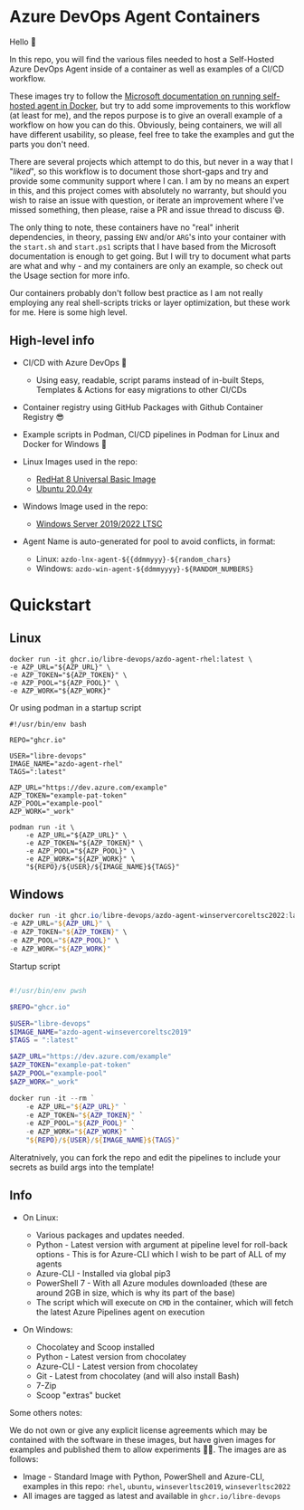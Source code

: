# Azure DevOps Agent Containers

Hello :wave:

In this repo, you will find the various files needed to host a Self-Hosted Azure DevOps Agent inside of a container as well as examples of a CI/CD workflow.

These images try to follow the [Microsoft documentation on running self-hosted agent in Docker](https://docs.microsoft.com/en-us/azure/devops/pipelines/agents/docker?view=azure-devops), but try to add some improvements to this workflow (at least for me), and the repos purpose is to give an overall example of a workflow on how you can do this.  Obviously, being containers, we will all have different usability, so please, feel free to take the examples and gut the parts you don't need.

There are several projects which attempt to do this, but never in a way that I "_liked_", so this workflow is to document those short-gaps and try and provide some community support where I can.  I am by no means an expert in this, and this project comes with absolutely no warranty, but should you wish to raise an issue with question, or iterate an improvement where I've missed something, then please, raise a PR and issue thread to discuss :smile:.

The only thing to note, these containers have no "real" inherit dependencies, in theory, passing `ENV` and/or `ARG`'s into your container with the `start.sh` and `start.ps1` scripts that I have based from the Microsoft documentation is enough to get going. But I will try to document what parts are what and why - and my containers are only an example, so check out the Usage section for more info.

Our containers probably don't follow best practice as I am not really employing any real shell-scripts tricks or layer optimization, but these work for me. Here is some high level.

## High-level info

- CI/CD with Azure DevOps :rocket:
    - Using easy, readable, script params instead of in-built Steps, Templates & Actions for easy migrations to other CI/CDs
- Container registry using GitHub Packages with Github Container Registry :sunglasses:
- Example scripts in Podman, CI/CD pipelines in Podman for Linux and Docker for Windows :whale:
- Linux Images used in the repo:
   - [RedHat 8 Universal Basic Image ](https://catalog.redhat.com/software/container-stacks/detail/5ec53f50ef29fd35586d9a56)
   - [Ubuntu 20.04y](https://hub.docker.com/_/ubuntu)
  
 - Windows Image used in the repo:
   - [Windows Server 2019/2022 LTSC](https://hub.docker.com/_/microsoft-windows-server/) 
 
- Agent Name is auto-generated for pool to avoid conflicts, in format:
   - Linux: `azdo-lnx-agent-${{ddmmyyy}-${random_chars}`
   - Windows: `azdo-win-agent-${ddmmyyyy}-${RANDOM_NUMBERS}`

# Quickstart

## Linux

```shell
docker run -it ghcr.io/libre-devops/azdo-agent-rhel:latest \
-e AZP_URL="${AZP_URL}" \
-e AZP_TOKEN="${AZP_TOKEN}" \
-e AZP_POOL="${AZP_POOL}" \
-e AZP_WORK="${AZP_WORK}"
```

Or using podman in a startup script

```shell
#!/usr/bin/env bash

REPO="ghcr.io"

USER="libre-devops"
IMAGE_NAME="azdo-agent-rhel"
TAGS=":latest"

AZP_URL="https://dev.azure.com/example"
AZP_TOKEN="example-pat-token"
AZP_POOL="example-pool"
AZP_WORK="_work"

podman run -it \
    -e AZP_URL="${AZP_URL}" \
    -e AZP_TOKEN="${AZP_TOKEN}" \
    -e AZP_POOL="${AZP_POOL}" \
    -e AZP_WORK="${AZP_WORK}" \
    "${REPO}/${USER}/${IMAGE_NAME}${TAGS}"
```

## Windows
```powershell
docker run -it ghcr.io/libre-devops/azdo-agent-winservercoreltsc2022:latest \
-e AZP_URL="${AZP_URL}" \
-e AZP_TOKEN="${AZP_TOKEN}" \
-e AZP_POOL="${AZP_POOL}" \
-e AZP_WORK="${AZP_WORK}"
```

Startup script
```powershell

#!/usr/bin/env pwsh

$REPO="ghcr.io"

$USER="libre-devops"
$IMAGE_NAME="azdo-agent-winsevercoreltsc2019"
$TAGS = ":latest"

$AZP_URL="https://dev.azure.com/example"
$AZP_TOKEN="example-pat-token"
$AZP_POOL="example-pool"
$AZP_WORK="_work"

docker run -it --rm `
    -e AZP_URL="${AZP_URL}" `
    -e AZP_TOKEN="${AZP_TOKEN}" `
    -e AZP_POOL="${AZP_POOL}" `
    -e AZP_WORK="${AZP_WORK}" `
    "${REPO}/${USER}/${IMAGE_NAME}${TAGS}"
```

Alteratnively, you can fork the repo and edit the pipelines to include your secrets as build args into the template!

## Info

  - On Linux:
     - Various packages and updates needed.
     - Python - Latest version with argument at pipeline level for roll-back options - This is for Azure-CLI which I wish to be part of ALL of my agents
     - Azure-CLI - Installed via global pip3
     - PowerShell 7 - With all Azure modules downloaded (these are around 2GB in size, which is why its part of the base)
     - The script which will execute on `CMD` in the container, which will fetch the latest Azure Pipelines agent on execution

  - On Windows:
    - Chocolatey and Scoop installed
    - Python - Latest version from chocolatey
    - Azure-CLI - Latest version from chocolatey
    - Git - Latest from chocolatey (and will also install Bash)
    - 7-Zip
    - Scoop "extras" bucket

Some others notes:

We do not own or give any explicit license agreements which may be contained with the software in these images, but have given images for examples and published them to allow experiments :scientist:.  The images are as follows:

- Image - Standard Image with Python, PowerShell and Azure-CLI, examples in this repo:  `rhel`, `ubuntu`, `winseverltsc2019`, `winseverltsc2022`
- All images are tagged as latest and available in `ghcr.io/libre-devops`